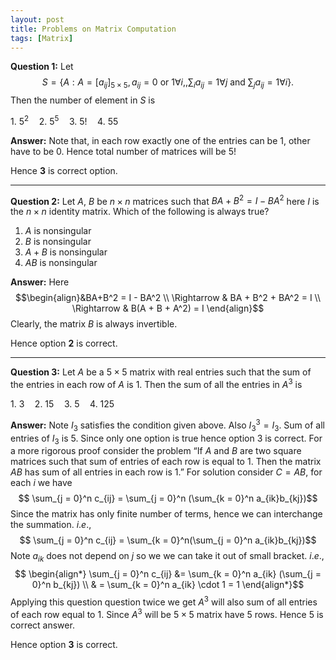 ```yaml
---
layout: post
title: Problems on Matrix Computation
tags: [Matrix]
---
```


**Question 1:** Let
$$S=\left \{ A:A=[a_{ij}]_{5\times 5},a_{ij}=0 \text{ or } 1 \forall i,   ,\sum_i a_{ij}=1 \forall j \text{ and } \sum_j a_{ij}=1 \forall i  \right \}.$$
Then the number of element in $S$ is

$1. ~5^2 \quad  2. ~5^5   \quad  3.~5! \quad  4.~ 55$

**Answer:** Note that, in each row exactly one of the entries can be $1$, other have to be $0$. Hence total number of matrices will be $5!$

Hence **3** is correct option.

***
**Question 2:**  Let $A,~B$ be $n \times n$  matrices such that $BA+B^2 = I - BA^2$  here $I$ is the $n\times n$ identity matrix. Which of the following is always true?
1. $A$ is nonsingular
2. $B$ is nonsingular
3. $A +B$ is nonsingular
4. $AB$ is nonsingular

**Answer:** Here
$$\begin{align}&BA+B^2 = I - BA^2 \\  \Rightarrow & BA + B^2 + BA^2 = I \\ \Rightarrow & B(A + B + A^2) = I \end{align}$$
Clearly, the matrix $B$ is always invertible.

Hence option **2** is correct.

***
**Question 3:**  Let $A$ be a $5 \times 5$ matrix with real entries such that the sum of  the entries in each row of $A$ is $1$. Then the sum of all the entries in $A^3$ is

$1.~3 \quad  2.~15  \quad   3.~5 \quad  4.~125$

**Answer:**  Note $I_3$ satisfies the condition given above. Also $I_3^3 = I_3$. Sum of all entries of $I_3$ is $5$. Since only one option is true hence option 3 is correct.
For a more rigorous proof consider the problem “If $A$ and $B$ are two square matrices such that sum of entries of each row is equal to $1$. Then the matrix $AB$ has sum of all entries in each row is $1$.”
For solution consider $C = AB$, for each $i$ we have
$$ \sum_{j = 0}^n  c_{ij} = \sum_{j = 0}^n (\sum_{k = 0}^n a_{ik}b_{kj})$$
Since the matrix has only finite number of terms, hence we can interchange the summation. $i.e.$,
$$ \sum_{j = 0}^n  c_{ij} = \sum_{k = 0}^n(\sum_{j = 0}^n a_{ik}b_{kj})$$
Note $a_{ik}$ does not depend on $j$ so we we can take it out of small bracket. $i.e.$,
$$
\begin{align*} \sum_{j = 0}^n  c_{ij} &= \sum_{k = 0}^n a_{ik} (\sum_{j = 0}^n b_{kj}) \\  & = \sum_{k = 0}^n a_{ik} \cdot 1 = 1 \end{align*}$$
Applying  this question question twice we get $A^3$ will also sum of all entries of each row equal to $1$. Since $A^3$  will be $5 \times 5$ matrix have $5$ rows. Hence $5$ is correct answer.

Hence option **3** is correct.

